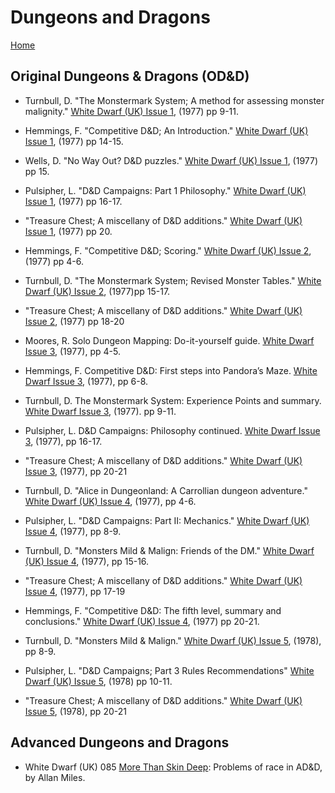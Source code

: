 # Dungeons and Dragons
[Home](/README.md)

## Original Dungeons & Dragons (OD&D)
* Turnbull, D. "The Monstermark System; A method for assessing monster malignity." [White Dwarf (UK) Issue 1](/wd-uk/wd-uk-001-1977-06.md#the-monstermark-system), (1977) pp 9-11.
* Hemmings, F. "Competitive D&D; An Introduction." [White Dwarf (UK) Issue 1](/wd-uk/wd-uk-001-1977-06.md#competitive-dd), (1977) pp 14-15.
* Wells, D. "No Way Out? D&D puzzles." [White Dwarf (UK) Issue 1](/wd-uk/wd-uk-001-1977-06.md#no-way-out), (1977) pp 15.
* Pulsipher, L. "D&D Campaigns: Part 1 Philosophy." [White Dwarf (UK) Issue 1](/wd-uk/wd-uk-001-1977-06.md#dd-campaigns), (1977) pp 16-17.
* "Treasure Chest; A miscellany of D&D additions." [White Dwarf (UK) Issue 1](/wd-uk/wd-uk-001-1977-06.md#treasure-chest), (1977) pp 20.

* Hemmings, F. "Competitive D&D; Scoring." [White Dwarf (UK) Issue 2](/wd-uk/wd-uk-002-1977-08.md#competitive-dd), (1977) pp 4-6.
* Turnbull, D. "The Monstermark System; Revised Monster Tables." [White Dwarf (UK) Issue 2](/wd-uk/wd-uk-002-1977-08.md#the-monstermark-system), (1977)pp 15-17.
* "Treasure Chest; A miscellany of D&D additions." [White Dwarf (UK) Issue 2](/wd-uk/wd-uk-002-1977-08.md#treasure-chest), (1977) pp 18-20

* Moores, R. Solo Dungeon Mapping: Do-it-yourself guide. [White Dwarf Issue 3](/wd-uk/wd-uk-003-1977-10.md#solo-dungeon-mapping), (1977), pp 4-5.
* Hemmings, F. Competitive D&D: First steps into Pandora’s Maze. [White Dwarf Issue 3](/wd-uk/wd-uk-003-1977-10.md#competitive-dd), (1977), pp 6-8.
* Turnbull, D. The Monstermark System: Experience Points and summary. [White Dwarf Issue 3](/wd-uk/wd-uk-003-1977-10.md#the-monstermark-system), (1977). pp 9-11.
* Pulsipher, L. D&D Campaigns: Philosophy continued. [White Dwarf Issue 3](/wd-uk/wd-uk-003-1977-10.md#dd-campaigns), (1977), pp 16-17.
* "Treasure Chest; A miscellany of D&D additions." [White Dwarf (UK) Issue 3](/wd-uk/wd-uk-003-1977-10.md#treasure-chest), (1977), pp 20-21

* Turnbull, D. "Alice in Dungeonland: A Carrollian dungeon adventure." [White Dwarf (UK) Issue 4](/wd-uk/wd-uk-004-1997-12.md#alice-in-dungeonland), (1977), pp 4-6.
* Pulsipher, L. "D&D Campaigns: Part II: Mechanics." [White Dwarf (UK) Issue 4](/wd-uk/wd-uk-004-1997-12.md#dd-campaigns), (1977), pp 8-9.
* Turnbull, D. "Monsters Mild & Malign: Friends of the DM." [White Dwarf (UK) Issue 4](/wd-uk/wd-uk-004-1997-12.md#monsters-mild--malign), (1977), pp 15-16.
* "Treasure Chest; A miscellany of D&D additions." [White Dwarf (UK) Issue 4](/wd-uk/wd-uk-004-1997-12.md#treasure-chest), (1977), pp 17-19
* Hemmings, F. "Competitive D&D: The fifth level, summary and conclusions." [White Dwarf (UK) Issue 4](/wd-uk/wd-uk-004-1997-12.md#competitive-dd), (1977) pp 20-21.

* Turnbull, D. "Monsters Mild & Malign." [White Dwarf (UK) Issue 5](/wd-uk/wd-uk-005-1978-02.md#monsters-mild--malign), (1978), pp 8-9.
* Pulsipher, L. "D&D Campaigns; Part 3 Rules Recommendations" [White Dwarf (UK) Issue 5](/wd-uk/wd-uk-005-1978-02.md#dd-campaigns), (1978) pp 10-11.
* "Treasure Chest; A miscellany of D&D additions." [White Dwarf (UK) Issue 5](/wd-uk/wd-uk-005-1978-02.md#treasure-chest), (1978), pp 20-21

## Advanced Dungeons and Dragons
* White Dwarf (UK) 085 [More Than Skin Deep](/wd-uk/wd-uk-085-1987-01.md#more-than-skin-deep): Problems of race in AD&D, by Allan Miles.